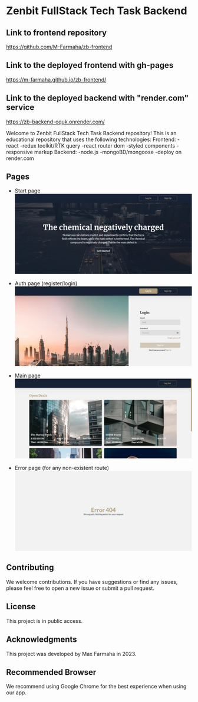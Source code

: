 # Zenbit FullStack Tech Task Backend

## Link to frontend repository
https://github.com/M-Farmaha/zb-frontend

## Link to the deployed frontend with gh-pages
https://m-farmaha.github.io/zb-frontend/

## Link to the deployed backend with "render.com" service
https://zb-backend-oquk.onrender.com/

Welcome to Zenbit FullStack Tech Task Backend repository!
This is an educational repository that uses the following technologies:
Frontend:
-react
-redux toolkit/RTK query
-react router dom
-styled components
-responsive markup
Backend:
-node.js
-mongoBD/mongoose
-deploy on render.com

## Pages
- Start page
![Start page](./screenshots/StartPage.jpg)

- Auth page (register/login)
![Auth page](./screenshots/AuthPage.jpg)

- Main page
![Main page](./screenshots/MainPage.jpg)

- Error page (for any non-existent route)
![ErrorPage](./screenshots/ErrorPage.jpg)

## Contributing

We welcome contributions. If you have suggestions or find any issues, please feel free to open a new issue or submit a pull request.

## License

This project is in public access.

## Acknowledgments

This project was developed by Max Farmaha in 2023.

## Recommended Browser

We recommend using Google Chrome for the best experience when using our app.
